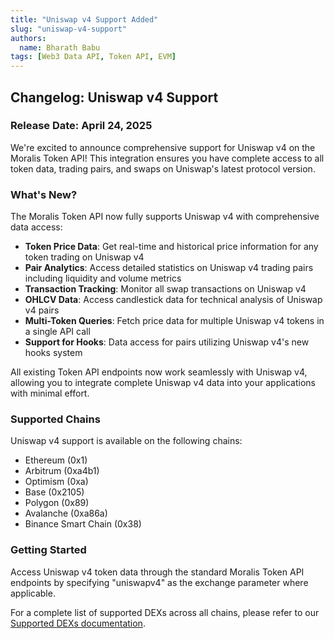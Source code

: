 ```yaml
---
title: "Uniswap v4 Support Added"
slug: "uniswap-v4-support"
authors:
  name: Bharath Babu
tags: [Web3 Data API, Token API, EVM]
---
```


## Changelog: Uniswap v4 Support

### Release Date: April 24, 2025

We're excited to announce comprehensive support for Uniswap v4 on the Moralis Token API! This integration ensures you have complete access to all token data, trading pairs, and swaps on Uniswap's latest protocol version.

<!-- truncate -->

### What's New?

The Moralis Token API now fully supports Uniswap v4 with comprehensive data access:

- **Token Price Data**: Get real-time and historical price information for any token trading on Uniswap v4
- **Pair Analytics**: Access detailed statistics on Uniswap v4 trading pairs including liquidity and volume metrics
- **Transaction Tracking**: Monitor all swap transactions on Uniswap v4
- **OHLCV Data**: Access candlestick data for technical analysis of Uniswap v4 pairs
- **Multi-Token Queries**: Fetch price data for multiple Uniswap v4 tokens in a single API call
- **Support for Hooks**: Data access for pairs utilizing Uniswap v4's new hooks system

All existing Token API endpoints now work seamlessly with Uniswap v4, allowing you to integrate complete Uniswap v4 data into your applications with minimal effort.

### Supported Chains

Uniswap v4 support is available on the following chains:

- Ethereum (0x1)
- Arbitrum (0xa4b1)
- Optimism (0xa)
- Base (0x2105)
- Polygon (0x89)
- Avalanche (0xa86a)
- Binance Smart Chain (0x38)

### Getting Started

Access Uniswap v4 token data through the standard Moralis Token API endpoints by specifying "uniswapv4" as the exchange parameter where applicable.

For a complete list of supported DEXs across all chains, please refer to our [Supported DEXs documentation](/web3-data-api/evm/supported-dexs-token-api).
